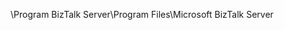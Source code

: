<span data-ttu-id="dc474-101">\Program BizTalk Server</span><span class="sxs-lookup"><span data-stu-id="dc474-101">\Program Files\Microsoft BizTalk Server</span></span>